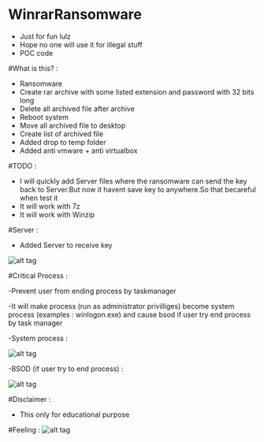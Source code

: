 # WinrarRansomware

- Just for fun lulz
- Hope no one will use it for illegal stuff
- POC code


#What is this? :
- Ransomware
- Create rar archive with some listed extension and password with 32 bits long
- Delete all archived file after archive
- Reboot system
- Move all archived file to desktop
- Create list of archived file
- Added drop to temp folder
- Added anti vmware + anti virtualbox

#TODO : 
- I will quickly add Server files where the ransomware can send the key back to Server.But now it havent save key to anywhere.So that becareful when test it
- It will work with 7z
- It will work with Winzip

#Server :
- Added Server to receive key

![alt tag](https://github.com/kuqadk3/Winrarer-Ransomware/blob/master/img/server.gif)

#Critical Process :

-Prevent user from ending process by taskmanager

-It will make process (run as administrator privilliges) become system process (examples : winlogon.exe) and cause bsod if user try end process by task manager

-System process : 

![alt tag](https://github.com/kuqadk3/WinrarRansomware/blob/master/img/systemprocess.PNG)

-BSOD (if user try to end process) :

![alt tag](https://github.com/kuqadk3/WinrarRansomware/blob/master/img/bosd.PNG)

#Disclaimer :
- This only for educational purpose

#Feeling : 
![alt tag](https://github.com/kuqadk3/WinrarRansomware/blob/master/img/bloody_work.gif)

